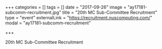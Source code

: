 +++
categories = []
tags = []
date = "2017-09-26"
image = "ay17181-subcomm-recruitment.jpg"
title = "20th MC Sub-Committee Recruitment"
type = "event"
externalLink = "https://recruitment.nuscomputing.com/"
modal = "ay17181-subcomm-recruitment"

+++

20th MC Sub-Committee Recruitment
